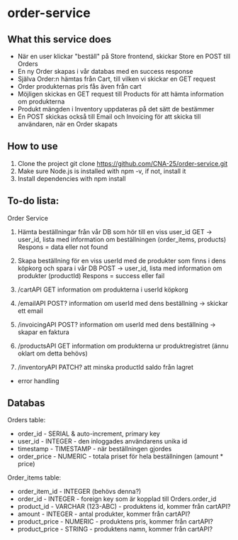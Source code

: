 # order-service

## What this service does
- När en user klickar "beställ" på Store frontend, skickar Store en POST till Orders
- En ny Order skapas i vår databas med en success response
- Själva Order:n hämtas från Cart, till vilken vi skickar en GET request
- Order produkternas pris fås även från cart
- Möjligen skickas en GET request till Products för att hämta information om produkterna
- Produkt mängden i Inventory uppdateras på det sätt de bestämmer
- En POST skickas också till Email och Invoicing för att skicka till användaren, när en Order skapats

## How to use
1. Clone the project git clone https://github.com/CNA-25/order-service.git
2. Make sure Node.js is installed with npm -v, if not, install it
3. Install dependencies with npm install

## To-do lista:
Order Service

1.	Hämta beställningar från vår DB som hör till en viss user_id
GET -> user_id, lista med information om beställningen (order_items, products)
Respons = data eller not found

2.	Skapa beställning för en viss userId med de produkter som finns i dens köpkorg och spara i vår DB
POST -> user_id, lista med information om produkter (productId)
Respons = success eller fail

3.	/cartAPI
GET information om produkterna i userId köpkorg

4.	/emailAPI
POST? information om userId med dens beställning -> skickar ett email

5.	/invoicingAPI
POST? information om userId med dens beställning -> skapar en faktura

6.	/productsAPI
GET information om produkterna ur produktregistret (ännu oklart om detta behövs)

7.	/inventoryAPI
PATCH? att minska productId saldo från lagret

+ error handling

## Databas

Orders table:
- order_id - SERIAL & auto-increment, primary key
- user_id - INTEGER - den inloggades användarens unika id
- timestamp - TIMESTAMP - när beställningen gjordes
- order_price - NUMERIC - totala priset för hela beställningen (amount * price)

Order_items table:
- order_item_id - INTEGER (behövs denna?)
- order_id - INTEGER - foreign key som är kopplad till Orders.order_id
- product_id - VARCHAR (123-ABC) - produktens id, kommer från cartAPI?
- amount - INTEGER - antal produkter, kommer från cartAPI?
- product_price - NUMERIC - produktens pris, kommer från cartAPI?
- product_price - STRING - produktens namn, kommer från cartAPI?
